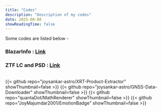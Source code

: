 ```yaml
---
title: "Codes"
description: "Description of my codes"
date: 2025-08-08
showReadingTime: false
---
```

Some codes are listed below -
### BlazarInfo : [Link](https://blazarinfo.streamlit.app/)
### ZTF LC and PSD : [Link](https://ztf-lc.streamlit.app/)
<br>
{{< github repo="joysankar-astro/XRT-Product-Extractor" showThumbnail=false >}}
{{< github repo="joysankar-astro/GNSS-Data-Downloader" showThumbnail=false >}}
{{< github repo="quantaDot/MathRenderer" showThumbnail=false >}}
{{< github repo="JoyMajumdar2001/EmotionBadge" showThumbnail=false >}}
